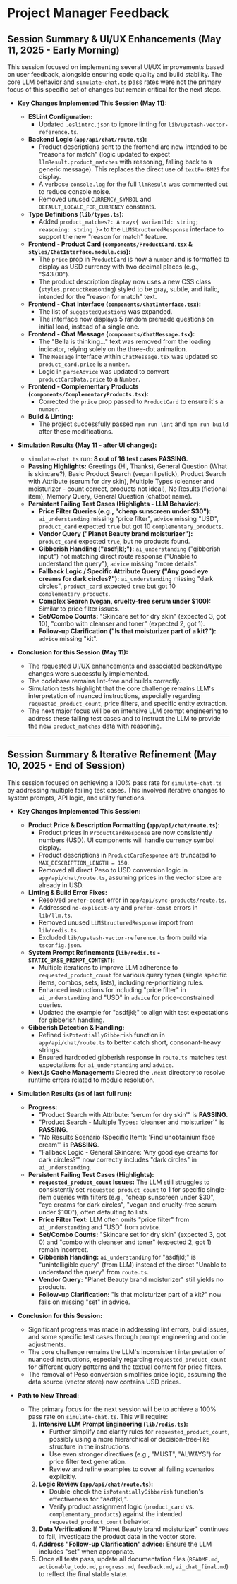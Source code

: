 # Project Manager Feedback

## Session Summary & UI/UX Enhancements (May 11, 2025 - Early Morning)

This session focused on implementing several UI/UX improvements based on user feedback, alongside ensuring code quality and build stability. The core LLM behavior and `simulate-chat.ts` pass rates were not the primary focus of this specific set of changes but remain critical for the next steps.

*   **Key Changes Implemented This Session (May 11):**
    *   **ESLint Configuration:**
        *   Updated `.eslintrc.json` to ignore linting for `lib/upstash-vector-reference.ts`.
    *   **Backend Logic (`app/api/chat/route.ts`):**
        *   Product descriptions sent to the frontend are now intended to be "reasons for match" (logic updated to expect `llmResult.product_matches` with reasoning, falling back to a generic message). This replaces the direct use of `textForBM25` for display.
        *   A verbose `console.log` for the full `llmResult` was commented out to reduce console noise.
        *   Removed unused `CURRENCY_SYMBOL` and `DEFAULT_LOCALE_FOR_CURRENCY` constants.
    *   **Type Definitions (`lib/types.ts`):**
        *   Added `product_matches?: Array<{ variantId: string; reasoning: string }>` to the `LLMStructuredResponse` interface to support the new "reason for match" feature.
    *   **Frontend - Product Card (`components/ProductCard.tsx` & `styles/ChatInterface.module.css`):**
        *   The `price` prop in `ProductCard` is now a `number` and is formatted to display as USD currency with two decimal places (e.g., "$43.00").
        *   The product description display now uses a new CSS class (`styles.productReasoning`) styled to be gray, subtle, and italic, intended for the "reason for match" text.
    *   **Frontend - Chat Interface (`components/ChatInterface.tsx`):**
        *   The list of `suggestedQuestions` was expanded.
        *   The interface now displays 5 random premade questions on initial load, instead of a single one.
    *   **Frontend - Chat Message (`components/ChatMessage.tsx`):**
        *   The "Bella is thinking..." text was removed from the loading indicator, relying solely on the three-dot animation.
        *   The `Message` interface within `ChatMessage.tsx` was updated so `product_card.price` is a `number`.
        *   Logic in `parseAdvice` was updated to convert `productCardData.price` to a `Number`.
    *   **Frontend - Complementary Products (`components/ComplementaryProducts.tsx`):**
        *   Corrected the `price` prop passed to `ProductCard` to ensure it's a `number`.
    *   **Build & Linting:**
        *   The project successfully passed `npm run lint` and `npm run build` after these modifications.

*   **Simulation Results (May 11 - after UI changes):**
    *   `simulate-chat.ts` run: **8 out of 16 test cases PASSING.**
    *   **Passing Highlights:** Greetings (Hi, Thanks), General Question (What is skincare?), Basic Product Search (vegan lipstick), Product Search with Attribute (serum for dry skin), Multiple Types (cleanser and moisturizer - count correct, products not ideal), No Results (fictional item), Memory Query, General Question (chatbot name).
    *   **Persistent Failing Test Cases (Highlights - LLM Behavior):**
        *   **Price Filter Queries (e.g., "cheap sunscreen under $30"):** `ai_understanding` missing "price filter", `advice` missing "USD", `product_card` expected `true` but got 10 `complementary_products`.
        *   **Vendor Query ("Planet Beauty brand moisturizer"):** `product_card` expected `true`, but no products found.
        *   **Gibberish Handling ("asdfjkl;"):** `ai_understanding` ("gibberish input") not matching direct route response ("Unable to understand the query"), `advice` missing "more details".
        *   **Fallback Logic / Specific Attribute Query ("Any good eye creams for dark circles?"):** `ai_understanding` missing "dark circles", `product_card` expected `true` but got 10 `complementary_products`.
        *   **Complex Search (vegan, cruelty-free serum under $100):** Similar to price filter issues.
        *   **Set/Combo Counts:** "Skincare set for dry skin" (expected 3, got 10), "combo with cleanser and toner" (expected 2, got 1).
        *   **Follow-up Clarification ("Is that moisturizer part of a kit?"):** `advice` missing "kit".
*   **Conclusion for this Session (May 11):**
    *   The requested UI/UX enhancements and associated backend/type changes were successfully implemented.
    *   The codebase remains lint-free and builds correctly.
    *   Simulation tests highlight that the core challenge remains LLM's interpretation of nuanced instructions, especially regarding `requested_product_count`, price filters, and specific entity extraction.
    *   The next major focus will be on intensive LLM prompt engineering to address these failing test cases and to instruct the LLM to provide the new `product_matches` data with reasoning.

---

## Session Summary & Iterative Refinement (May 10, 2025 - End of Session)

This session focused on achieving a 100% pass rate for `simulate-chat.ts` by addressing multiple failing test cases. This involved iterative changes to system prompts, API logic, and utility functions.

*   **Key Changes Implemented This Session:**
    *   **Product Price & Description Formatting (`app/api/chat/route.ts`):**
        *   Product prices in `ProductCardResponse` are now consistently numbers (USD). UI components will handle currency symbol display.
        *   Product descriptions in `ProductCardResponse` are truncated to `MAX_DESCRIPTION_LENGTH = 150`.
        *   Removed all direct Peso to USD conversion logic in `app/api/chat/route.ts`, assuming prices in the vector store are already in USD.
    *   **Linting & Build Error Fixes:**
        *   Resolved `prefer-const` error in `app/api/sync-products/route.ts`.
        *   Addressed `no-explicit-any` and `prefer-const` errors in `lib/llm.ts`.
        *   Removed unused `LLMStructuredResponse` import from `lib/redis.ts`.
        *   Excluded `lib/upstash-vector-reference.ts` from build via `tsconfig.json`.
    *   **System Prompt Refinements (`lib/redis.ts` - `STATIC_BASE_PROMPT_CONTENT`):**
        *   Multiple iterations to improve LLM adherence to `requested_product_count` for various query types (single specific items, combos, sets, lists), including re-prioritizing rules.
        *   Enhanced instructions for including "price filter" in `ai_understanding` and "USD" in `advice` for price-constrained queries.
        *   Updated the example for "asdfjkl;" to align with test expectations for gibberish handling.
    *   **Gibberish Detection & Handling:**
        *   Refined `isPotentiallyGibberish` function in `app/api/chat/route.ts` to better catch short, consonant-heavy strings.
        *   Ensured hardcoded gibberish response in `route.ts` matches test expectations for `ai_understanding` and `advice`.
    *   **Next.js Cache Management:** Cleared the `.next` directory to resolve runtime errors related to module resolution.

*   **Simulation Results (as of last full run):**
    *   **Progress:**
        *   "Product Search with Attribute: 'serum for dry skin'" is **PASSING**.
        *   "Product Search - Multiple Types: 'cleanser and moisturizer'" is **PASSING**.
        *   "No Results Scenario (Specific Item): 'Find unobtainium face cream'" is **PASSING**.
        *   "Fallback Logic - General Skincare: 'Any good eye creams for dark circles?'" now correctly includes "dark circles" in `ai_understanding`.
    *   **Persistent Failing Test Cases (Highlights):**
        *   **`requested_product_count` Issues:** The LLM still struggles to consistently set `requested_product_count` to 1 for specific single-item queries with filters (e.g., "cheap sunscreen under $30", "eye creams for dark circles", "vegan and cruelty-free serum under $100"), often defaulting to lists.
        *   **Price Filter Text:** LLM often omits "price filter" from `ai_understanding` and "USD" from `advice`.
        *   **Set/Combo Counts:** "Skincare set for dry skin" (expected 3, got 0) and "combo with cleanser and toner" (expected 2, got 1) remain incorrect.
        *   **Gibberish Handling:** `ai_understanding` for "asdfjkl;" is "unintelligible query" (from LLM) instead of the direct "Unable to understand the query" from `route.ts`.
        *   **Vendor Query:** "Planet Beauty brand moisturizer" still yields no products.
        *   **Follow-up Clarification:** "Is that moisturizer part of a kit?" now fails on missing "set" in advice.

*   **Conclusion for this Session:**
    *   Significant progress was made in addressing lint errors, build issues, and some specific test cases through prompt engineering and code adjustments.
    *   The core challenge remains the LLM's inconsistent interpretation of nuanced instructions, especially regarding `requested_product_count` for different query patterns and the textual content for price filters.
    *   The removal of Peso conversion simplifies price logic, assuming the data source (vector store) now contains USD prices.

*   **Path to New Thread:**
    *   The primary focus for the next session will be to achieve a 100% pass rate on `simulate-chat.ts`. This will require:
        1.  **Intensive LLM Prompt Engineering (`lib/redis.ts`):**
            *   Further simplify and clarify rules for `requested_product_count`, possibly using a more hierarchical or decision-tree-like structure in the instructions.
            *   Use even stronger directives (e.g., "MUST", "ALWAYS") for price filter text generation.
            *   Review and refine examples to cover all failing scenarios explicitly.
        2.  **Logic Review (`app/api/chat/route.ts`):**
            *   Double-check the `isPotentiallyGibberish` function's effectiveness for "asdfjkl;".
            *   Verify product assignment logic (`product_card` vs. `complementary_products`) against the intended `requested_product_count` behavior.
        3.  **Data Verification:** If "Planet Beauty brand moisturizer" continues to fail, investigate the product data in the vector store.
        4.  **Address "Follow-up Clarification" advice:** Ensure the LLM includes "set" when appropriate.
        5.  Once all tests pass, update all documentation files (`README.md`, `actionable_todo.md`, `progress.md`, `feedback.md`, `ai_chat_final.md`) to reflect the final stable state.
